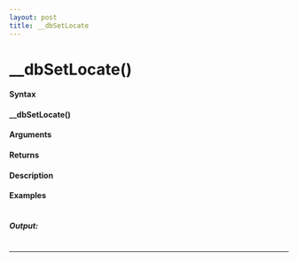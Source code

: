 ```yaml
---
layout: post
title: __dbSetLocate
---
```


# __dbSetLocate()


#### Syntax

#### __dbSetLocate()

#### Arguments

#### Returns

#### Description

#### Examples

```

```

##### Output:

```

```

---